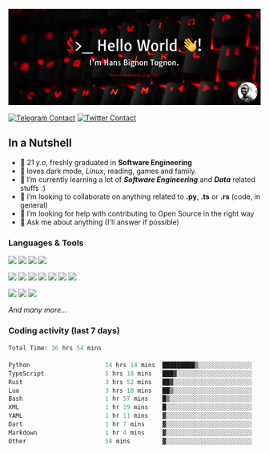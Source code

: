 ![Cover](assets/gh-readme-cover.png)

[![Telegram Contact](https://img.shields.io/badge/Telegram-%230088CC.svg?style=for-the-badge&logo=telegram&logoColor=white)](https://t.me/hanstobi) [![Twitter Contact](https://img.shields.io/badge/Twitter-%2308A0E9.svg?style=for-the-badge&logo=twitter&logoColor=white)](https://twitter.com/_tobihans)

## In a Nutshell
- 👤 21 y.o, freshly graduated in **Software Engineering**
- 🖤 loves dark mode, *Linux*, reading, games and family.
- 🌱 I’m currently learning a lot of ***Software Engineering*** and ***Data*** related stuffs :)
- 👯 I’m looking to collaborate on anything related to **.py**, **.ts** or **.rs** (code, in general)
- 🤔 I’m looking for help with contributing to Open Source in the right way
- 💬 Ask me about anything (I'll answer if possible)

### Languages & Tools
![](https://img.shields.io/badge/Linux-%23eab30f.svg?style=for-the-badge&logo=linux&logoColor=black) ![](https://img.shields.io/badge/Git-%23e54a2f.svg?style=for-the-badge&logo=git&logoColor=white) ![](https://img.shields.io/badge/Github-%231a1d21.svg?style=for-the-badge&logo=github&logoColor=white) ![](https://img.shields.io/badge/Docker-%230394f0.svg?style=for-the-badge&logo=docker&logoColor=white)

![](https://img.shields.io/badge/C-%231a1d21.svg?style=for-the-badge&logo=C&logoColor=white) ![](https://img.shields.io/badge/TypeScript-%230074c2.svg?style=for-the-badge&logo=typescript&logoColor=white) ![](https://img.shields.io/badge/Python-%23f0c540.svg?style=for-the-badge&logo=python) ![](https://img.shields.io/badge/Rust-%23ea4800.svg?style=for-the-badge&logo=rust) ![](https://img.shields.io/badge/Php-%237175aa.svg?style=for-the-badge&logo=php&logoColor=white) ![](https://img.shields.io/badge/HTML-%23d84924.svg?style=for-the-badge&logo=html5&logoColor=white) ![](https://img.shields.io/badge/Scss-%23c45f92.svg?style=for-the-badge&logo=sass&logoColor=white)

![](https://img.shields.io/badge/Vue-%23314559.svg?style=for-the-badge&logo=vue.js) ![](https://img.shields.io/badge/Laravel-%23e54a2f.svg?style=for-the-badge&logo=laravel&logoColor=white) ![](https://img.shields.io/badge/Adonis-%235a45ff.svg?style=for-the-badge&logo=adonisjs)

*And many more...*

### Coding activity (last 7 days)
<!--START_SECTION:waka-->

```python
Total Time: 36 hrs 54 mins

Python                     14 hrs 14 mins  █████████▒░░░░░░░░░░░░░░░   37.60 %
TypeScript                 5 hrs 18 mins   ███▓░░░░░░░░░░░░░░░░░░░░░   14.00 %
Rust                       3 hrs 52 mins   ██▓░░░░░░░░░░░░░░░░░░░░░░   10.21 %
Lua                        3 hrs 18 mins   ██▒░░░░░░░░░░░░░░░░░░░░░░   08.73 %
Bash                       1 hr 57 mins    █▒░░░░░░░░░░░░░░░░░░░░░░░   05.18 %
XML                        1 hr 19 mins    █░░░░░░░░░░░░░░░░░░░░░░░░   03.49 %
YAML                       1 hr 11 mins    ▓░░░░░░░░░░░░░░░░░░░░░░░░   03.16 %
Dart                       1 hr 7 mins     ▓░░░░░░░░░░░░░░░░░░░░░░░░   02.99 %
Markdown                   1 hr 4 mins     ▓░░░░░░░░░░░░░░░░░░░░░░░░   02.84 %
Other                      58 mins         ▓░░░░░░░░░░░░░░░░░░░░░░░░   02.57 %
```

<!--END_SECTION:waka-->
